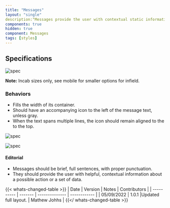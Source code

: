 ```yaml
---
title: "Messages"
layout: "single"
description:"Messages provide the user with contextual static information. They have a lower priority than a notification or prompt."
components: true
hidden: true
component: Messages
tags: [styles]
---
```


<script>
$('.nav-styles').addClass('active');
</script>

## Specifications

![spec](/img/in-field/messages-spec.svg) 

**Note:** Incab sizes only, see mobile for smaller options for infield.

### Behaviors

+	Fills the width of its container. 
+	Should have an accompanying icon to the left of the message text, unless gray.
+	When the text spans multiple lines, the icon should remain aligned to the to the top.

![spec](/img/in-field/messages-example-1.svg) 

![spec](/img/in-field/messages-example-2.svg) 

#### Editorial

+	Messages should be brief, full sentences, with proper punctuation.
+	They should provide the user with helpful, contextual information about a possible action or a set of data.

{{< whats-changed-table >}}
| Date | Version | Notes | Contributors |
| ---------- | ------- | -------------- | ------------ |
| 05/09/2022 | 1.0.1 |Updated full layout. | Mathew Johhs |
{{</ whats-changed-table >}}
